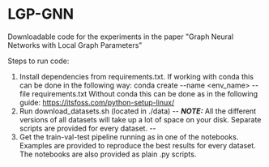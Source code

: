 # LGP-GNN
Downloadable code for the experiments in the paper "Graph Neural Networks with Local Graph Parameters"

Steps to run code:
1. Install dependencies from requirements.txt. If working with conda this can be done in the following way:
        conda create --name <env_name> --file requirements.txt
   Without conda this can be done as in the following guide: https://itsfoss.com/python-setup-linux/
2. Run download_datasets.sh (located in ./data) 
--
**_NOTE:_**  All the different versions of all datasets will take up a lot of space on your disk. Separate scripts are provided for every dataset.
--
3. Get the train-val-test pipeline running as in one of the notebooks. Examples are provided to reproduce the best results for every dataset. The notebooks are also provided as plain .py scripts.

